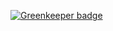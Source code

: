 
[![Greenkeeper badge](https://badges.greenkeeper.io/yuhlau/web3-eth-smart-contract-event.svg)](https://greenkeeper.io/)
